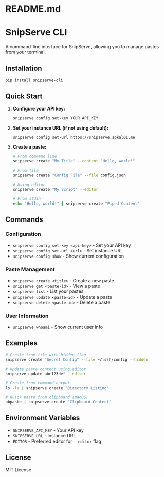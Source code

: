 # README.md
# SnipServe CLI

A command-line interface for SnipServe, allowing you to manage pastes from your terminal.

## Installation

```bash
pip install snipserve-cli
```

## Quick Start

1. **Configure your API key:**
   ```bash
   snipserve config set-key YOUR_API_KEY
   ```

2. **Set your instance URL (if not using default):**
   ```bash
   snipserve config set-url https://snipserve.spkal01.me
   ```

3. **Create a paste:**
   ```bash
   # From command line
   snipserve create "My Title" --content "Hello, world!"
   
   # From file
   snipserve create "Config File" --file config.json
   
   # Using editor
   snipserve create "My Script" --editor
   
   # From stdin
   echo "Hello, world!" | snipserve create "Piped Content"
   ```

## Commands

### Configuration
- `snipserve config set-key <api-key>` - Set your API key
- `snipserve config set-url <url>` - Set instance URL
- `snipserve config show` - Show current configuration

### Paste Management
- `snipserve create <title>` - Create a new paste
- `snipserve get <paste-id>` - View a paste
- `snipserve list` - List your pastes
- `snipserve update <paste-id>` - Update a paste
- `snipserve delete <paste-id>` - Delete a paste

### User Information
- `snipserve whoami` - Show current user info

## Examples

```bash
# Create from file with hidden flag
snipserve create "Secret Config" --file ~/.ssh/config --hidden

# Update paste content using editor
snipserve update abc123def --editor

# Create from command output
ls -la | snipserve create "Directory Listing"

# Quick paste from clipboard (macOS)
pbpaste | snipserve create "Clipboard Content"
```

## Environment Variables

- `SNIPSERVE_API_KEY` - Your API key
- `SNIPSERVE_URL` - Instance URL
- `EDITOR` - Preferred editor for `--editor` flag

## License

MIT License